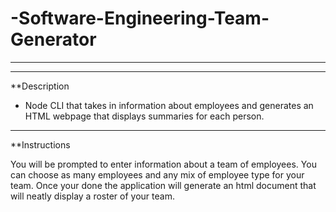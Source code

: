 # -Software-Engineering-Team-Generator
___________________________________________________________________________________________________________________________________________
___________________________________________________________________________________________________________________________________________

**Description

- Node CLI that takes in information about employees and generates an HTML webpage that displays summaries for each person.

____________________________________________________________________________________________________________________________________

**Instructions

You will be prompted to enter information about a team of employees. You can choose as many employees and any mix of employee type for your team. Once your done the application will generate an html document that will neatly display a roster of your team.
